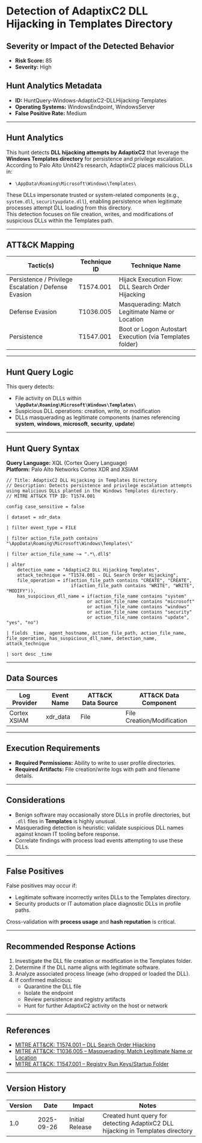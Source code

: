 # Detection of AdaptixC2 DLL Hijacking in Templates Directory

## Severity or Impact of the Detected Behavior
- **Risk Score:** 85  
- **Severity:** High

## Hunt Analytics Metadata

- **ID:** HuntQuery-Windows-AdaptixC2-DLLHijacking-Templates  
- **Operating Systems:** WindowsEndpoint, WindowsServer  
- **False Positive Rate:** Medium  

---

## Hunt Analytics

This hunt detects **DLL hijacking attempts by AdaptixC2** that leverage the **Windows Templates directory** for persistence and privilege escalation.  
According to Palo Alto Unit42’s research, AdaptixC2 places malicious DLLs in:

- `\AppData\Roaming\Microsoft\Windows\Templates\`

These DLLs impersonate trusted or system-related components (e.g., `system.dll`, `securityupdate.dll`), enabling persistence when legitimate processes attempt DLL loading from this directory.  
This detection focuses on file creation, writes, and modifications of suspicious DLLs within the Templates path.

---

## ATT&amp;CK Mapping

| Tactic(s)                                      | Technique ID | Technique Name                               |
|-----------------------------------------------|--------------|---------------------------------------------|
| Persistence / Privilege Escalation / Defense Evasion | T1574.001    | Hijack Execution Flow: DLL Search Order Hijacking |
| Defense Evasion                               | T1036.005    | Masquerading: Match Legitimate Name or Location |
| Persistence                                   | T1547.001    | Boot or Logon Autostart Execution (via Templates folder) |

---

## Hunt Query Logic

This query detects:

- File activity on DLLs within **`\AppData\Roaming\Microsoft\Windows\Templates\`**  
- Suspicious DLL operations: creation, write, or modification  
- DLLs masquerading as legitimate components (names referencing **system**, **windows**, **microsoft**, **security**, **update**)  

---

## Hunt Query Syntax

**Query Language:** XQL (Cortex Query Language)  
**Platform:** Palo Alto Networks Cortex XDR and XSIAM  

```xql
// Title: AdaptixC2 DLL Hijacking in Templates Directory
// Description: Detects persistence and privilege escalation attempts using malicious DLLs planted in the Windows Templates directory.
// MITRE ATT&CK TTP ID: T1574.001

config case_sensitive = false  

| dataset = xdr_data  

| filter event_type = FILE  

| filter action_file_path contains "\AppData\Roaming\Microsoft\Windows\Templates\"  

| filter action_file_name ~= ".*\.dll$"  

| alter   
    detection_name = "AdaptixC2 DLL Hijacking Templates",  
    attack_technique = "T1574.001 - DLL Search Order Hijacking",  
    file_operation = if(action_file_path contains "CREATE", "CREATE",  
                        if(action_file_path contains "WRITE", "WRITE", "MODIFY")),  
    has_suspicious_dll_name = if(action_file_name contains "system"  
                              or action_file_name contains "microsoft"  
                              or action_file_name contains "windows"  
                              or action_file_name contains "security"  
                              or action_file_name contains "update", "yes", "no") 

| fields _time, agent_hostname, action_file_path, action_file_name, file_operation, has_suspicious_dll_name, detection_name, attack_technique  

| sort desc _time  
```

---

## Data Sources

| Log Provider | Event Name     | ATT&CK Data Source  | ATT&CK Data Component   |
|--------------|----------------|---------------------|-------------------------|
| Cortex XSIAM | xdr_data       | File                | File Creation/Modification |

---

## Execution Requirements

- **Required Permissions:** Ability to write to user profile directories.  
- **Required Artifacts:** File creation/write logs with path and filename details.  

---

## Considerations

- Benign software may occasionally store DLLs in profile directories, but `.dll` files in **Templates** is highly unusual.  
- Masquerading detection is heuristic: validate suspicious DLL names against known IT tooling before response.  
- Correlate findings with process load events attempting to use these DLLs.  

---

## False Positives

False positives may occur if:  
- Legitimate software incorrectly writes DLLs to the Templates directory.  
- Security products or IT automation place diagnostic DLLs in profile paths.  

Cross-validation with **process usage** and **hash reputation** is critical.  

---

## Recommended Response Actions

1. Investigate the DLL file creation or modification in the Templates folder.  
2. Determine if the DLL name aligns with legitimate software.  
3. Analyze associated process lineage (who dropped or loaded the DLL).  
4. If confirmed malicious:  
   - Quarantine the DLL file  
   - Isolate the endpoint  
   - Review persistence and registry artifacts  
   - Hunt for further AdaptixC2 activity on the host or network  

---

## References

- [MITRE ATT&CK: T1574.001 – DLL Search Order Hijacking](https://attack.mitre.org/techniques/T1574/001/)  
- [MITRE ATT&CK: T1036.005 – Masquerading: Match Legitimate Name or Location](https://attack.mitre.org/techniques/T1036/005/)  
- [MITRE ATT&CK: T1547.001 – Registry Run Keys/Startup Folder](https://attack.mitre.org/techniques/T1547/001/)  

---

## Version History

| Version | Date       | Impact           | Notes                                                                 |
|---------|------------|-----------------|-----------------------------------------------------------------------|
| 1.0     | 2025-09-26 | Initial Release  | Created hunt query for detecting AdaptixC2 DLL hijacking in Templates directory |
